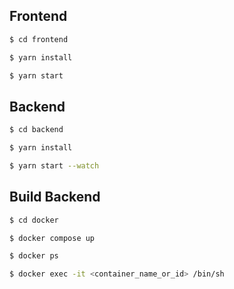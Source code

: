 ## Frontend

```bash
$ cd frontend

$ yarn install

$ yarn start
```

## Backend

```bash
$ cd backend

$ yarn install

$ yarn start --watch
```

## Build Backend

```bash
$ cd docker

$ docker compose up

$ docker ps

$ docker exec -it <container_name_or_id> /bin/sh
```
